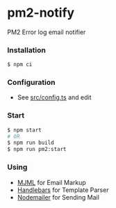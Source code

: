 # pm2-notify
PM2 Error log email notifier

### Installation
```sh
$ npm ci
```

### Configuration
- See [src/config.ts](src/config.ts) and edit

### Start
```sh
$ npm start
# OR
$ npm run build
$ npm run pm2:start
```

### Using
* [MJML](https://mjml.io) for Email Markup
* [Handlebars](https://handlebarsjs.com) for Template Parser
* [Nodemailer](https://nodemailer.com) for Sending Mail
